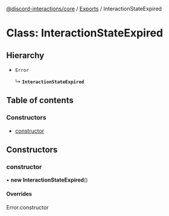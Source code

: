 [@discord-interactions/core](../README.md) / [Exports](../modules.md) / InteractionStateExpired

# Class: InteractionStateExpired

## Hierarchy

- `Error`

  ↳ **`InteractionStateExpired`**

## Table of contents

### Constructors

- [constructor](InteractionStateExpired.md#constructor)

## Constructors

### constructor

• **new InteractionStateExpired**()

#### Overrides

Error.constructor
